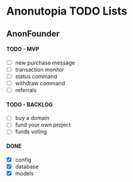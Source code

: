 # Anonutopia TODO Lists

## AnonFounder

#### TODO - MVP

- [ ] new purchase message
- [ ] transaction monitor
- [ ] status command
- [ ] withdraw command
- [ ] referrals

#### TODO - BACKLOG

- [ ] buy a domain
- [ ] fund your own project
- [ ] funds voting

#### DONE

- [x] config
- [x] database
- [x] models